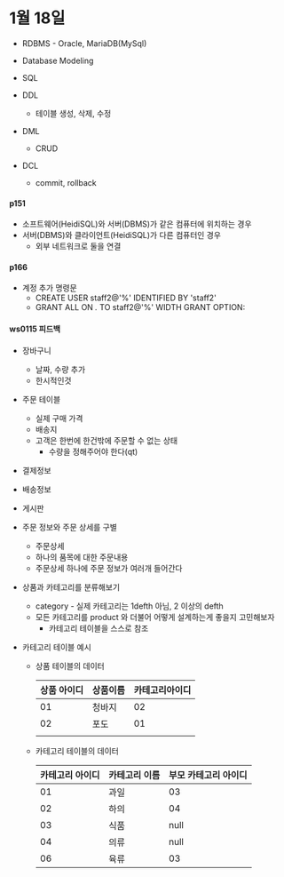 # 1월 18일 

* RDBMS - Oracle, MariaDB(MySql)

* Database Modeling
* SQL
* DDL 
  * 테이블 생성, 삭제, 수정
* DML
  * CRUD
* DCL
  * commit, rollback

#### p151

* 소프트웨어(HeidiSQL)와 서버(DBMS)가 같은 컴퓨터에 위치하는 경우
* 서버(DBMS)와 클라이언트(HeidiSQL)가 다른 컴퓨터인 경우
  * 외부 네트워크로 둘을 연결

#### p166

* 계정 추가 명령문
  * CREATE USER staff2@'%' IDENTIFIED BY 'staff2' 
  * GRANT ALL ON *.* TO staff2@'%' WIDTH GRANT OPTION:







#### ws0115 피드백

* 장바구니
  * 날짜, 수량 추가
  * 한시적인것

* 주문 테이블
  * 실제 구매 가격
  * 배송지
  * 고객은 한번에 한건밖에 주문할 수 없는 상태
    * 수량을 정해주어야 한다(qt)
* 결제정보
* 배송정보
* 게시판
* 주문 정보와 주문 상세를 구별
  * 주문상세
  * 하나의 품목에 대한 주문내용
  * 주문상세 하나에 주문 정보가 여러개 들어간다

* 상품과 카테고리를 분류해보기
  * category - 실제 카테고리는  1defth 아님, 2 이상의 defth
  * 모든 카테고리를 product 와 더불어 어떻게 설계하는게 좋을지 고민해보자
    * 카테고리 테이블을 스스로 참조

* 카테고리 테이블 예시

  * 상품 테이블의 데이터

    | 상품 아이디 | 상품이름 | 카테고리아이디 |
    | ----------- | -------- | -------------- |
    | 01          | 청바지   | 02             |
    | 02          | 포도     | 01             |
    |             |          |                |

  * 카테고리 테이블의 데이터

    | 카테고리 아이디 | 카테고리 이름 | 부모 카테고리 아이디 |
    | --------------- | ------------- | -------------------- |
    | 01              | 과일          | 03                   |
    | 02              | 하의          | 04                   |
    | 03              | 식품          | null                 |
    | 04              | 의류          | null                 |
    | 06              | 육류          | 03                   |







